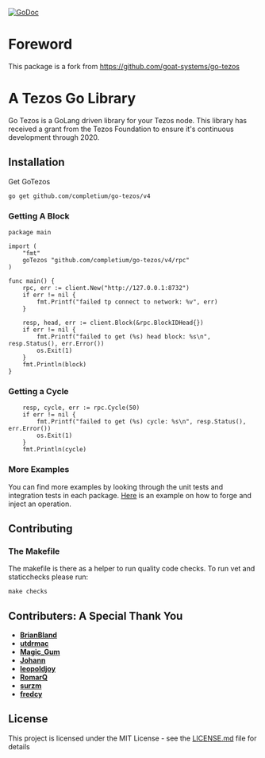 [![GoDoc](https://godoc.org/github.com/golang/gddo?status.svg)](https://godoc.org/github.com/completium/go-tezos/v4)

# Foreword

This package is a fork from https://github.com/goat-systems/go-tezos

# A Tezos Go Library

Go Tezos is a GoLang driven library for your Tezos node. This library has received a grant from the Tezos Foundation to ensure it's continuous development through 2020.

## Installation

Get GoTezos
```
go get github.com/completium/go-tezos/v4
```

### Getting A Block

```
package main

import (
	"fmt"
	goTezos "github.com/completium/go-tezos/v4/rpc"
)

func main() {
	rpc, err := client.New("http://127.0.0.1:8732")
	if err != nil {
		fmt.Printf("failed tp connect to network: %v", err)
	}

	resp, head, err := client.Block(&rpc.BlockIDHead{})
	if err != nil {
		fmt.Printf("failed to get (%s) head block: %s\n", resp.Status(), err.Error())
		os.Exit(1)
	}
	fmt.Println(block)
}
```

### Getting a Cycle
```
	resp, cycle, err := rpc.Cycle(50)
	if err != nil {
		fmt.Printf("failed to get (%s) cycle: %s\n", resp.Status(), err.Error())
		os.Exit(1)
	}
	fmt.Println(cycle)
```

### More Examples
You can find more examples by looking through the unit tests and integration tests in each package. [Here](example/transaction/transaction.go) is an example on
how to forge and inject an operation.

## Contributing

### The Makefile
The makefile is there as a helper to run quality code checks. To run vet and staticchecks please run:
```
make checks
```

## Contributers: A Special Thank You

* [**BrianBland**](https://github.com/BrianBland)
* [**utdrmac**](https://github.com/utdrmac)
* [**Magic_Gum**](https://github.com/fkbenjamin)
* [**Johann**](https://github.com/tulpenhaendler)
* [**leopoldjoy**](https://github.com/leopoldjoy)
* [**RomarQ**](https://github.com/RomarQ)
* [**surzm**](https://github.com/surzm)
* [**fredcy**](https://github.com/fredcy)

## License

This project is licensed under the MIT License - see the [LICENSE.md](LICENSE.md) file for details
